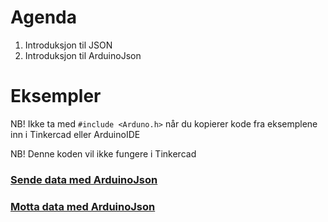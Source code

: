 

# Agenda
1. Introduksjon til JSON
2. Introduksjon til ArduinoJson

# Eksempler

NB! Ikke ta med ```#include <Arduno.h>``` når du kopierer kode fra eksemplene inn i Tinkercad eller ArduinoIDE

NB! Denne koden vil ikke fungere i Tinkercad

### [Sende data med ArduinoJson](demo-2/src/main.cpp)
### [Motta data med ArduinoJson](demo-3/src/main.cpp)
